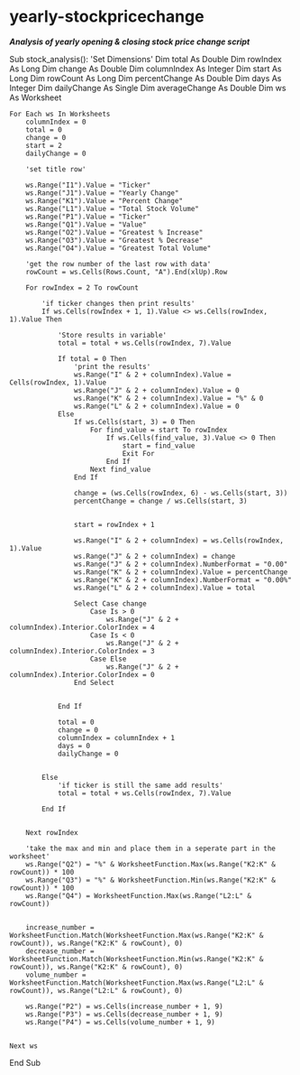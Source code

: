 # yearly-stockpricechange
***Analysis of yearly opening &amp; closing stock price change script***

Sub stock_analysis():
    'Set Dimensions'
    Dim total As Double
    Dim rowIndex As Long
    Dim change As Double
    Dim columnIndex As Integer
    Dim start As Long
    Dim rowCount As Long
    Dim percentChange As Double
    Dim days As Integer
    Dim dailyChange As Single
    Dim averageChange As Double
    Dim ws As Worksheet

    For Each ws In Worksheets
        columnIndex = 0
        total = 0
        change = 0
        start = 2
        dailyChange = 0

        'set title row'

        ws.Range("I1").Value = "Ticker"
        ws.Range("J1").Value = "Yearly Change"
        ws.Range("K1").Value = "Percent Change"
        ws.Range("L1").Value = "Total Stock Volume"
        ws.Range("P1").Value = "Ticker"
        ws.Range("Q1").Value = "Value"
        ws.Range("O2").Value = "Greatest % Increase"
        ws.Range("O3").Value = "Greatest % Decrease"
        ws.Range("O4").Value = "Greatest Total Volume"

        'get the row number of the last row with data'
        rowCount = ws.Cells(Rows.Count, "A").End(xlUp).Row

        For rowIndex = 2 To rowCount

            'if ticker changes then print results'
            If ws.Cells(rowIndex + 1, 1).Value <> ws.Cells(rowIndex, 1).Value Then
    
                'Store results in variable'
                total = total + ws.Cells(rowIndex, 7).Value
    
                If total = 0 Then
                    'print the results'
                    ws.Range("I" & 2 + columnIndex).Value = Cells(rowIndex, 1).Value
                    ws.Range("J" & 2 + columnIndex).Value = 0
                    ws.Range("K" & 2 + columnIndex).Value = "%" & 0
                    ws.Range("L" & 2 + columnIndex).Value = 0
                Else
                    If ws.Cells(start, 3) = 0 Then
                        For find_value = start To rowIndex
                            If ws.Cells(find_value, 3).Value <> 0 Then
                                start = find_value
                                Exit For
                            End If
                        Next find_value
                    End If
        
                    change = (ws.Cells(rowIndex, 6) - ws.Cells(start, 3))
                    percentChange = change / ws.Cells(start, 3)
        
        
                    start = rowIndex + 1
        
                    ws.Range("I" & 2 + columnIndex) = ws.Cells(rowIndex, 1).Value
                    ws.Range("J" & 2 + columnIndex) = change
                    ws.Range("J" & 2 + columnIndex).NumberFormat = "0.00"
                    ws.Range("K" & 2 + columnIndex).Value = percentChange
                    ws.Range("K" & 2 + columnIndex).NumberFormat = "0.00%"
                    ws.Range("L" & 2 + columnIndex).Value = total
        
                    Select Case change
                        Case Is > 0
                            ws.Range("J" & 2 + columnIndex).Interior.ColorIndex = 4
                        Case Is < 0
                            ws.Range("J" & 2 + columnIndex).Interior.ColorIndex = 3
                        Case Else
                            ws.Range("J" & 2 + columnIndex).Interior.ColorIndex = 0
                    End Select
        
                
                End If
    
                total = 0
                change = 0
                columnIndex = columnIndex + 1
                days = 0
                dailyChange = 0
    
    
            Else
                'if ticker is still the same add results'
                total = total + ws.Cells(rowIndex, 7).Value
        
            End If
     
     
        Next rowIndex
     
        'take the max and min and place them in a seperate part in the worksheet'
        ws.Range("Q2") = "%" & WorksheetFunction.Max(ws.Range("K2:K" & rowCount)) * 100
        ws.Range("Q3") = "%" & WorksheetFunction.Min(ws.Range("K2:K" & rowCount)) * 100
        ws.Range("Q4") = WorksheetFunction.Max(ws.Range("L2:L" & rowCount))
     
     
        increase_number = WorksheetFunction.Match(WorksheetFunction.Max(ws.Range("K2:K" & rowCount)), ws.Range("K2:K" & rowCount), 0)
        decrease_number = WorksheetFunction.Match(WorksheetFunction.Min(ws.Range("K2:K" & rowCount)), ws.Range("K2:K" & rowCount), 0)
        volume_number = WorksheetFunction.Match(WorksheetFunction.Max(ws.Range("L2:L" & rowCount)), ws.Range("L2:L" & rowCount), 0)
     
        ws.Range("P2") = ws.Cells(increase_number + 1, 9)
        ws.Range("P3") = ws.Cells(decrease_number + 1, 9)
        ws.Range("P4") = ws.Cells(volume_number + 1, 9)
     
     
    Next ws


End Sub

